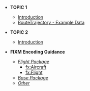 - **TOPIC 1**
  - [Introduction](topic1/intro.md)
  - [RouteTrajectory - Example Data](topic1/Example.md)

- **TOPIC 2**
  - [Introduction](topic2/intro.md)

- **FIXM Encoding Guidance**
  - [*Flight Package*](topic1/intro.md)
    - [fx:Aircraft](topic3/test_fx_Aircraft.md)
    - [fx:Flight](topic3/test_fx_flight.md)
  - [*Base Package*](topic1/intro.md)
  - [*Other*](topic1/intro.md)
